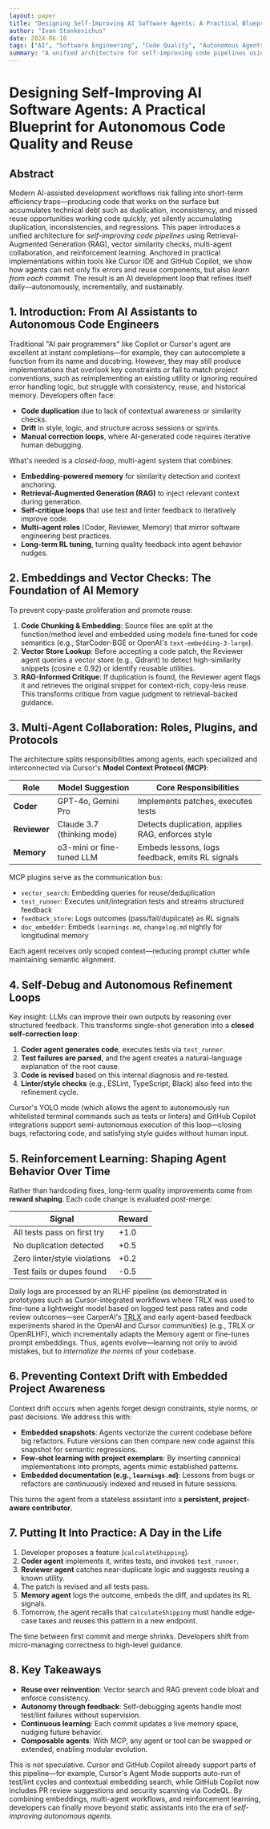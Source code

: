 ```yaml
---
layout: paper
title: "Designing Self-Improving AI Software Agents: A Practical Blueprint for Autonomous Code Quality and Reuse"
author: "Ivan Stankevichus"
date: 2024-06-10
tags: ["AI", "Software Engineering", "Code Quality", "Autonomous Agents", "RAG"]
summary: "A unified architecture for self-improving code pipelines using RAG, vector similarity checks, multi-agent collaboration, and reinforcement learning."
---
```


# Designing Self-Improving AI Software Agents: A Practical Blueprint for Autonomous Code Quality and Reuse

## Abstract

Modern AI-assisted development workflows risk falling into short-term efficiency traps—producing code that works on the surface but accumulates technical debt such as duplication, inconsistency, and missed reuse opportunities working code quickly, yet silently accumulating duplication, inconsistencies, and regressions. This paper introduces a unified architecture for *self-improving code pipelines* using Retrieval-Augmented Generation (RAG), vector similarity checks, multi-agent collaboration, and reinforcement learning. Anchored in practical implementations within tools like Cursor IDE and GitHub Copilot, we show how agents can not only fix errors and reuse components, but also *learn from each commit*. The result is an AI development loop that refines itself daily—autonomously, incrementally, and sustainably.

## 1. Introduction: From AI Assistants to Autonomous Code Engineers

Traditional "AI pair programmers" like Copilot or Cursor's agent are excellent at instant completions—for example, they can autocomplete a function from its name and docstring. However, they may still produce implementations that overlook key constraints or fail to match project conventions, such as reimplementing an existing utility or ignoring required error handling logic, but struggle with consistency, reuse, and historical memory. Developers often face:

- **Code duplication** due to lack of contextual awareness or similarity checks.
- **Drift** in style, logic, and structure across sessions or sprints.
- **Manual correction loops**, where AI-generated code requires iterative human debugging.

What's needed is a *closed-loop*, multi-agent system that combines:

- **Embedding-powered memory** for similarity detection and context anchoring.
- **Retrieval-Augmented Generation (RAG)** to inject relevant context during generation.
- **Self-critique loops** that use test and linter feedback to iteratively improve code.
- **Multi-agent roles** (Coder, Reviewer, Memory) that mirror software engineering best practices.
- **Long-term RL tuning**, turning quality feedback into agent behavior nudges.

## 2. Embeddings and Vector Checks: The Foundation of AI Memory

To prevent copy-paste proliferation and promote reuse:

1. **Code Chunking & Embedding**: Source files are split at the function/method level and embedded using models fine-tuned for code semantics (e.g., StarCoder-BGE or OpenAI's `text-embedding-3-large`).
2. **Vector Store Lookup**: Before accepting a code patch, the Reviewer agent queries a vector store (e.g., Qdrant) to detect high-similarity snippets (cosine ≥ 0.92) or identify reusable utilities.
3. **RAG-Informed Critique**: If duplication is found, the Reviewer agent flags it and retrieves the original snippet for context-rich, copy-less reuse. This transforms critique from vague judgment to retrieval-backed guidance.

## 3. Multi-Agent Collaboration: Roles, Plugins, and Protocols

The architecture splits responsibilities among agents, each specialized and interconnected via Cursor's **Model Context Protocol (MCP)**:

| Role     | Model Suggestion         | Core Responsibilities                               |
|----------|--------------------------|-----------------------------------------------------|
| **Coder**    | GPT-4o, Gemini Pro         | Implements patches, executes tests                 |
| **Reviewer** | Claude 3.7 (thinking mode) | Detects duplication, applies RAG, enforces style   |
| **Memory**   | o3-mini or fine-tuned LLM  | Embeds lessons, logs feedback, emits RL signals    |

MCP plugins serve as the communication bus:

- `vector_search`: Embedding queries for reuse/deduplication
- `test_runner`: Executes unit/integration tests and streams structured feedback
- `feedback_store`: Logs outcomes (pass/fail/duplicate) as RL signals
- `doc_embedder`: Embeds `learnings.md`, `changelog.md` nightly for longitudinal memory

Each agent receives only scoped context—reducing prompt clutter while maintaining semantic alignment.

## 4. Self-Debug and Autonomous Refinement Loops

Key insight: LLMs can improve their own outputs by reasoning over structured feedback. This transforms single-shot generation into a **closed self-correction loop**:

1. **Coder agent generates code**, executes tests via `test_runner`.
2. **Test failures are parsed**, and the agent creates a natural-language explanation of the root cause.
3. **Code is revised** based on this internal diagnosis and re-tested.
4. **Linter/style checks** (e.g., ESLint, TypeScript, Black) also feed into the refinement cycle.

Cursor's YOLO mode (which allows the agent to autonomously run whitelisted terminal commands such as tests or linters) and GitHub Copilot integrations support semi-autonomous execution of this loop—closing bugs, refactoring code, and satisfying style guides without human input.

## 5. Reinforcement Learning: Shaping Agent Behavior Over Time

Rather than hardcoding fixes, long-term quality improvements come from **reward shaping**. Each code change is evaluated post-merge:

| Signal                               | Reward |
|--------------------------------------|--------|
| All tests pass on first try          | +1.0   |
| No duplication detected              | +0.5   |
| Zero linter/style violations         | +0.2   |
| Test fails or dupes found            | -0.5   |

Daily logs are processed by an RLHF pipeline (as demonstrated in prototypes such as Cursor-integrated workflows where TRLX was used to fine-tune a lightweight model based on logged test pass rates and code review outcomes—see CarperAI's [TRLX](https://github.com/CarperAI/trlx) and early agent-based feedback experiments shared in the OpenAI and Cursor communities) (e.g., TRLX or OpenRLHF), which incrementally adapts the Memory agent or fine-tunes prompt embeddings. Thus, agents evolve—learning not only to avoid mistakes, but to *internalize the norms* of your codebase.

## 6. Preventing Context Drift with Embedded Project Awareness

Context drift occurs when agents forget design constraints, style norms, or past decisions. We address this with:

- **Embedded snapshots**: Agents vectorize the current codebase before big refactors. Future versions can then compare new code against this snapshot for semantic regressions.
- **Few-shot learning with project exemplars**: By inserting canonical implementations into prompts, agents mimic established patterns.
- **Embedded documentation (e.g., `learnings.md`)**: Lessons from bugs or refactors are continuously indexed and reused in future sessions.

This turns the agent from a stateless assistant into a **persistent, project-aware contributor**.

## 7. Putting It Into Practice: A Day in the Life

1. Developer proposes a feature (`calculateShipping`).
2. **Coder agent** implements it, writes tests, and invokes `test_runner`.
3. **Reviewer agent** catches near-duplicate logic and suggests reusing a known utility.
4. The patch is revised and all tests pass.
5. **Memory agent** logs the outcome, embeds the diff, and updates its RL signals.
6. Tomorrow, the agent recalls that `calculateShipping` must handle edge-case taxes and reuses this pattern in a new endpoint.

The time between first commit and merge shrinks. Developers shift from micro-managing correctness to high-level guidance.

## 8. Key Takeaways

- **Reuse over reinvention**: Vector search and RAG prevent code bloat and enforce consistency.
- **Autonomy through feedback**: Self-debugging agents handle most test/lint failures without supervision.
- **Continuous learning**: Each commit updates a live memory space, nudging future behavior.
- **Composable agents**: With MCP, any agent or tool can be swapped or extended, enabling modular evolution.

This is not speculative. Cursor and GitHub Copilot already support parts of this pipeline—for example, Cursor's Agent Mode supports auto-run of test/lint cycles and contextual embedding search, while GitHub Copilot now includes PR review suggestions and security scanning via CodeQL. By combining embeddings, multi-agent workflows, and reinforcement learning, developers can finally move beyond static assistants into the era of *self-improving autonomous agents*. 
